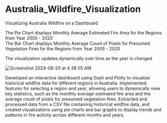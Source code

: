 # Australia_Wildfire_Visualization
Visualizing Australia Wildfire on a Dashboard

The Pie Chart displays Monthly Average Estimated Fire Area for the Regions from Year 2005 - 2020  
The Bar Chart displays Monthly Average Count of Pixels for Presumed Vegetation Fires for the Regions from Year 2005 - 2020  

The visualization updates dynamically over time as the year is changed

![Screenshot 2024-06-20 at 4 38 05 AM](https://github.com/Raphlawren/Australia_Wildfire_Visualization/assets/130583230/7413c84d-77ed-4ad6-b7dc-52e1857d618c)


Developed an interactive dashboard using Dash and Plotly to visualize historical wildfire data for different regions in Australia.
Implemented features for selecting a region and year, allowing users to dynamically view key statistics, such as the monthly average estimated fire area and the average count of pixels for presumed vegetation fires.
Extracted and processed data from a CSV file containing historical wildfire data, and created visualizations using pie charts and bar graphs to display trends and patterns in fire activity across different months and years.
